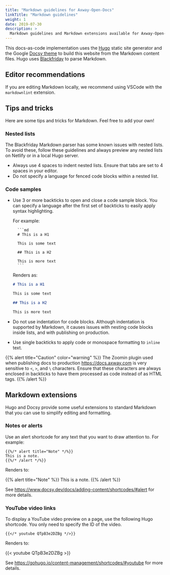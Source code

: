 ```yaml
---
title: "Markdown guidelines for Axway-Open-Docs"
linkTitle: "Markdown guidelines"
weight: 1
date: 2019-07-30
description: >
  Markdown guidelines and Markdown extensions available for Axway-Open-Docs.
---
```


This docs-as-code implementation uses the [Hugo](https://gohugo.io/) static site generator and the Google [Docsy theme](https://www.docsy.dev/) to build this website from the Markdown content files. Hugo uses [Blackfriday](https://github.com/russross/blackfriday) to parse Markdown.

## Editor recommendations

If you are editing Markdown locally, we recommend using VSCode with the `markdownlint` extension.

## Tips and tricks

Here are some tips and tricks for Markdown. Feel free to add your own!

### Nested lists

The Blackfriday Markdown parser has some known issues with nested lists. To avoid these, follow these guidelines and always preview any nested lists on Netlify or in a local Hugo server.

* Always use 4 spaces to indent nested lists. Ensure that tabs are set to 4 spaces in your editor.
* Do not specify a language for fenced code blocks within a nested list.

### Code samples

* Use 3 or more backticks to open and close a code sample block. You can specify a language after the first set of backticks to easily apply syntax highlighting.

    For example:

        ```md
        # This is a H1

        This is some text

        ## This is a H2

        This is more text
        ```

    Renders as:

    ```md
    # This is a H1

    This is some text

    ## This is a H2

    This is more text
    ```

* Do not use indentation for code blocks. Although indentation is supported by Markdown, it causes issues with nesting code blocks inside lists, and with publishing on production.
* Use single backticks to apply code or monospace formatting to `inline` text.

{{% alert title="Caution" color="warning" %}}
The Zoomin plugin used when publishing docs to production <https://docs.axway.com> is very sensitive to `<`, `>`, and `\` characters. Ensure that these characters are always enclosed in backticks to have them processed as code instead of as HTML tags.
{{% /alert %}}

## Markdown extensions

 Hugo and Docsy provide some useful extensions to standard Markdown that you can use to simplify editing and formatting.

### Notes or alerts

Use an alert shortcode for any text that you want to draw attention to. For example:

```go-html-template
{{%/* alert title="Note" */%}}
This is a note.
{{%/* /alert */%}}

```

Renders to:

{{% alert title="Note" %}}
This is a note.
{{% /alert %}}

See <https://www.docsy.dev/docs/adding-content/shortcodes/#alert> for more details.


### YouTube video links

To display a YouTube video preview on a page, use the following Hugo shortcode. You only need to specify the ID of the video.

```go-html-template
{{</* youtube QTpB3e2DZBg */>}}
```

Renders to:

{{< youtube QTpB3e2DZBg >}}

See <https://gohugo.io/content-management/shortcodes/#youtube> for more details.

<!-- Tables TODO-->
